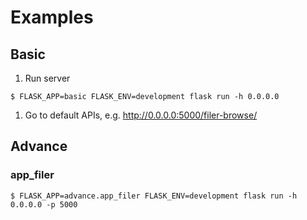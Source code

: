 Examples
========

Basic
-----
1. Run server
```
$ FLASK_APP=basic FLASK_ENV=development flask run -h 0.0.0.0
```
1. Go to default APIs, e.g. http://0.0.0.0:5000/filer-browse/


Advance
-------

### app_filer
```
$ FLASK_APP=advance.app_filer FLASK_ENV=development flask run -h 0.0.0.0 -p 5000
```
